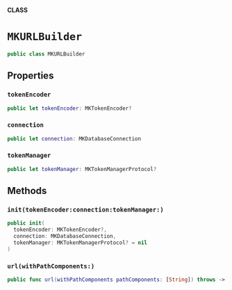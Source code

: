 **CLASS**

# `MKURLBuilder`

```swift
public class MKURLBuilder
```

## Properties
### `tokenEncoder`

```swift
public let tokenEncoder: MKTokenEncoder?
```

### `connection`

```swift
public let connection: MKDatabaseConnection
```

### `tokenManager`

```swift
public let tokenManager: MKTokenManagerProtocol?
```

## Methods
### `init(tokenEncoder:connection:tokenManager:)`

```swift
public init(
  tokenEncoder: MKTokenEncoder?,
  connection: MKDatabaseConnection,
  tokenManager: MKTokenManagerProtocol? = nil
)
```

### `url(withPathComponents:)`

```swift
public func url(withPathComponents pathComponents: [String]) throws -> URL
```
